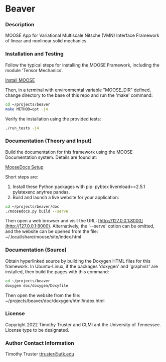 Beaver
=====

### Description
MOOSE App for Variational Multiscale Nitsche (VMN) Interface Framework of linear and nonlinear solid mechanics.

### Installation and Testing
Follow the typical steps for installing the MOOSE Framework, including the module 'Tensor Mechanics'.

[Install MOOSE](https://mooseframework.inl.gov/getting_started/installation/index.html)

Then, in a terminal with environmental variable "MOOSE_DIR" defined, 
change directory to the base of this repo and run the 'make' command:

```bash
cd ~/projects/beaver
make METHOD=opt -j4
```

Verify the installation using the provided tests:

```bash
./run_tests -j4
```

### Documentation (Theory and Input)
Build the documentation for this framework using the MOOSE Documentation system. Details are found at:

[MooseDocs Setup](https://mooseframework.inl.gov/python/MooseDocs/setup.html)

Short steps are:

1. Install these Python packages with pip: pybtex livereload==2.5.1 pylatexenc anytree pandas.
2. Build and launch a live website for your application:

```bash
cd ~/projects/beaver/doc
./moosedocs.py build --serve
```

Then open a web browser and visit the URL: [http://127.0.0.1:8000](http://127.0.0.1:8000).
Alternatively, the '--serve' option can be omitted, and the website can be opened from the file:
~/.local/share/moose/site/index.html

### Documentation (Source)

Obtain hyperlinked source by building the Doxygen HTML files for this framework.
In Ubuntu-Linux, if the packages 'doxygen' and 'graphviz' are installed, 
then build the pages with this command:

```bash
cd ~/projects/beaver
doxygen doc/doxygen/Doxyfile
```

Then open the website from the file:
~/projects/beaver/doc/doxygen/html/index.html

### License
Copyright 2022 Timothy Truster and CLMI ant the University of Tennessee.
License type to be designated.

### Author Contact Information
Timothy Truster
ttruster@utk.edu

